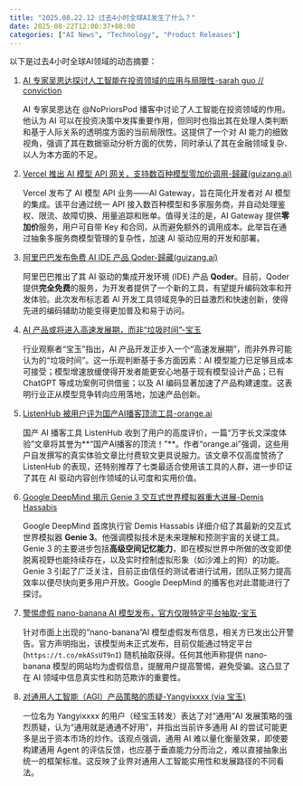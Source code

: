 ```yaml
---
title: "2025.08.22.12 过去4小时全球AI发生了什么？"
date: 2025-08-22T12:00:37+08:00
categories: ["AI News", "Technology", "Product Releases"]
---
```


以下是过去4小时全球AI领域的动态摘要：

1.  [AI 专家吴恩达探讨人工智能在投资领域的应用与局限性-sarah guo // conviction](https://x.com/saranormous/status/1958726186500280582)

    AI 专家吴恩达在 @NoPriorsPod 播客中讨论了人工智能在投资领域的作用。他认为 AI 可以在投资决策中发挥重要作用，但同时也指出其在处理人类判断和基于人际关系的透明度方面的当前局限性。这提供了一个对 AI 能力的细致视角，强调了其在数据驱动分析方面的优势，同时承认了其在金融领域复杂、以人为本方面的不足。

2.  [Vercel 推出 AI 模型 API 网关，支持数百种模型零加价调用-歸藏(guizang.ai)](https://x.com/op7418/status/1958724766522585298)

    Vercel 发布了 AI 模型 API 业务——AI Gateway，旨在简化开发者对 AI 模型的集成。该平台通过统一 API 接入数百种模型和多家服务商，并自动处理鉴权、限流、故障切换、用量追踪和账单。值得关注的是，AI Gateway 提供**零加价**服务，用户可自带 Key 和合同，从而避免额外的调用成本。此举旨在通过抽象多服务商模型管理的复杂性，加速 AI 驱动应用的开发和部署。

3.  [阿里巴巴发布免费 AI IDE 产品 Qoder-歸藏(guizang.ai)](https://x.com/op7418/status/1958719277743181967)

    阿里巴巴推出了其 AI 驱动的集成开发环境 (IDE) 产品 **Qoder**。目前，Qoder 提供**完全免费**的服务，为开发者提供了一个新的工具，有望提升编码效率和开发体验。此次发布标志着 AI 开发工具领域竞争的日益激烈和快速创新，使得先进的编码辅助功能变得更加普及和易于访问。

4.  [AI 产品或将进入高速发展期，而非“垃圾时间”-宝玉](https://x.com/dotey/status/1958711070362628452)

    行业观察者“宝玉”指出，AI 产品开发正步入一个“高速发展期”，而非外界可能认为的“垃圾时间”。这一乐观判断基于多方面因素：AI 模型能力已足够且成本可接受；模型增速放缓使得开发者能更安心地基于现有模型设计产品；已有 ChatGPT 等成功案例可供借鉴；以及 AI 编码显著加速了产品构建速度。这表明行业正从模型竞争转向应用落地，加速产品创新。

5.  [ListenHub 被用户评为国产AI播客顶流工具-orange.ai](https://x.com/oran_ge/status/1958707643725590789)

    国产 AI 播客工具 ListenHub 收到了用户的高度评价，一篇“万字长文深度体验”文章将其誉为**“国产AI播客的顶流！”**。作者“orange.ai”强调，这些用户自发撰写的真实体验文章比付费软文更具说服力。该文章不仅高度赞扬了 ListenHub 的表现，还特别推荐了七类最适合使用该工具的人群，进一步印证了其在 AI 驱动内容创作领域的认可度和实用价值。

6.  [Google DeepMind 揭示 Genie 3 交互式世界模拟器重大进展-Demis Hassabis](https://x.com/demishassabis/status/1958696882105995312)

    Google DeepMind 首席执行官 Demis Hassabis 详细介绍了其最新的交互式世界模拟器 **Genie 3**。他强调模拟技术是未来理解和预测宇宙的关键工具。Genie 3 的主要进步包括**高级空间记忆能力**，即在模拟世界中所做的改变即使脱离视野也能持续存在，以及实时控制虚拟形象（如沙滩上的狗）的功能。Genie 3 引起了广泛关注，目前正由信任的测试者进行试用，团队正努力提高效率以便尽快向更多用户开放。Google DeepMind 的播客也对此潜能进行了探讨。

7.  [警惕虚假 nano-banana AI 模型发布，官方仅限特定平台抽取-宝玉](https://x.com/dotey/status/1958681045726884067)

    针对市面上出现的“nano-banana”AI 模型虚假发布信息，相关方已发出公开警告。官方声明指出，该模型尚未正式发布，目前仅能通过特定平台 (`https://t.co/mkASsUT9nI`) 随机抽取获得。任何其他声称提供 nano-banana 模型的网站均为虚假信息，提醒用户提高警惕，避免受骗。这凸显了在 AI 领域中信息真实性和防范欺诈的重要性。

8.  [对通用人工智能（AGI）产品策略的质疑-Yangyixxxx (via 宝玉)](https://x.com/dotey/status/1958693879412093303)

    一位名为 Yangyixxxx 的用户（经宝玉转发）表达了对“通用”AI 发展策略的强烈质疑，认为“通用就是通通不好用”，并指出当前许多通用 AI 的尝试可能更多是出于资本市场的炒作。该观点强调，通用 AI 难以量化衡量效果，即使要构建通用 Agent 的评估反馈，也应基于垂直能力分而治之，难以直接抽象出统一的框架标准。这反映了业界对通用人工智能实用性和发展路径的不同看法。